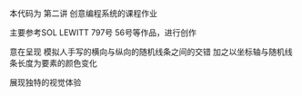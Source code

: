 本代码为 第二讲 创意编程系统的课程作业

主要参考SOL LEWITT  797号 56号等作品，进行创作

意在呈现
模拟人手写的横向与纵向的随机线条之间的交错
加之以坐标轴与随机线条长度为要素的颜色变化

展现独特的视觉体验

